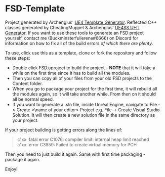 # FSD-Template

Project generated by Archengius' [UE4 Template Generator](https://github.com/Archengius/UE4GameProjectGenerator). Reflected C++ classes generated by CheatingMuppet & Archengius' [UE4SS UHT Generator](https://github.com/UE4SS/UE4SS). If you want to use these tools to generate an FSD project yourself, contact me (Buckminsterfullerene#6666) on Discord for information on how to fix all of the build errors *of which there are plenty*.

To use, click use this as a template, clone or fork the repository and follow these steps:
* Double click FSD.uproject to build the project - **NOTE** that it will take a while on the first time since it has to build all the modules. 
* Then you can copy all of your files from your old FSD projects to the Content folder. 
* When you go to package your project for the first time, it will rebuild all the modules again, so it will take another while. From then on it should all be normal speed.
* If you want to generate a .sln file, inside Unreal Engine, navigate to File -> Create <\name of your editor> Project e.g. File -> Create Visual Studio Solution. It will then create a new solution file in the same directory as your project.

If your project building is getting errors along the lines of:
> c1xx: fatal error C1076: compiler limit: internal heap limit reached<br>
> c1xx: error C3859: Failed to create virtual memory for PCH


Then you need to just build it again. Same with first time packaging - package it again.

Enjoy!